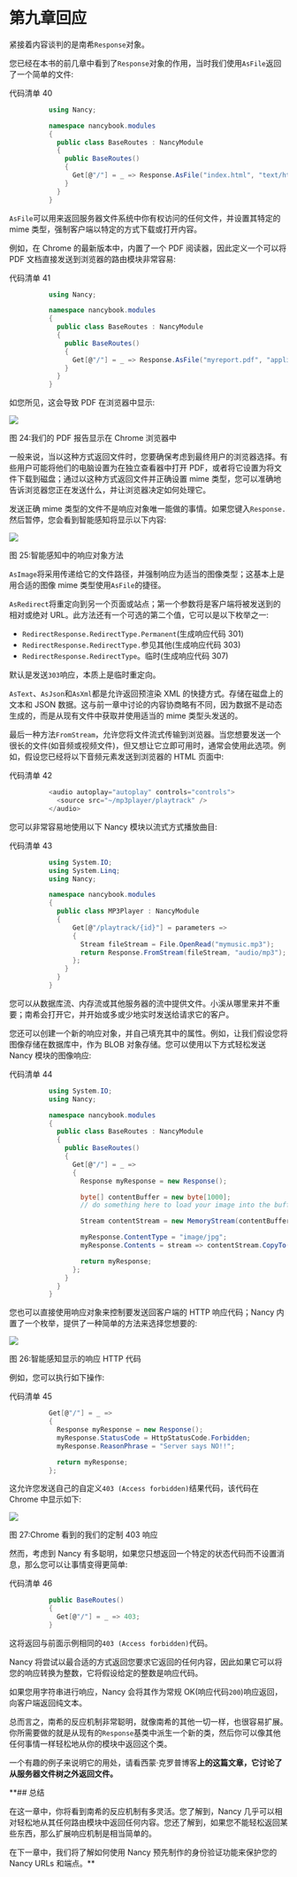 # 第九章回应

紧接着内容谈判的是南希`Response`对象。

您已经在本书的前几章中看到了`Response`对象的作用，当时我们使用`AsFile`返回了一个简单的文件:

代码清单 40

```cs
          using Nancy;

          namespace nancybook.modules
          {
            public class BaseRoutes : NancyModule
            {
              public BaseRoutes()
              {
                Get[@"/"] = _ => Response.AsFile("index.html", "text/html");
              }
            }
          }

```

`AsFile`可以用来返回服务器文件系统中你有权访问的任何文件，并设置其特定的 mime 类型，强制客户端以特定的方式下载或打开内容。

例如，在 Chrome 的最新版本中，内置了一个 PDF 阅读器，因此定义一个可以将 PDF 文档直接发送到浏览器的路由模块非常容易:

代码清单 41

```cs
          using Nancy;

          namespace nancybook.modules
          {
            public class BaseRoutes : NancyModule
            {
              public BaseRoutes()
              {
                Get[@"/"] = _ => Response.AsFile("myreport.pdf", "application/pdf");
              }
            }
          }

```

如您所见，这会导致 PDF 在浏览器中显示:

![](img/image026.jpg)

图 24:我们的 PDF 报告显示在 Chrome 浏览器中

一般来说，当以这种方式返回文件时，您要确保考虑到最终用户的浏览器选择。有些用户可能将他们的电脑设置为在独立查看器中打开 PDF，或者将它设置为将文件下载到磁盘；通过以这种方式返回文件并正确设置 mime 类型，您可以准确地告诉浏览器您正在发送什么，并让浏览器决定如何处理它。

发送正确 mime 类型的文件不是响应对象唯一能做的事情。如果您键入`Response.`然后暂停，您会看到智能感知将显示以下内容:

![](img/image027.jpg)

图 25:智能感知中的响应对象方法

`AsImage`将采用传递给它的文件路径，并强制响应为适当的图像类型；这基本上是用合适的图像 mime 类型使用`AsFile`的捷径。

`AsRedirect`将重定向到另一个页面或站点；第一个参数将是客户端将被发送到的相对或绝对 URL。此方法还有一个可选的第二个值，它可以是以下枚举之一:

*   `RedirectResponse.RedirectType.Permanent`(生成响应代码 301)
*   `RedirectResponse.RedirectType.`参见其他(生成响应代码 303)
*   `RedirectResponse.RedirectType`。临时(生成响应代码 307)

默认是发送`303`响应，本质上是临时重定向。

`AsText`、`AsJson`和`AsXml`都是允许返回预渲染 XML 的快捷方式。存储在磁盘上的文本和 JSON 数据。这与前一章中讨论的内容协商略有不同，因为数据不是动态生成的，而是从现有文件中获取并使用适当的 mime 类型头发送的。

最后一种方法`FromStream`，允许您将文件流式传输到浏览器。当您想要发送一个很长的文件(如音频或视频文件)，但又想让它立即可用时，通常会使用此选项。例如，假设您已经将以下音频元素发送到浏览器的 HTML 页面中:

代码清单 42

```cs
          <audio autoplay="autoplay" controls="controls">
            <source src="~/mp3player/playtrack" />
          </audio>

```

您可以非常容易地使用以下 Nancy 模块以流式方式播放曲目:

代码清单 43

```cs
          using System.IO;
          using System.Linq;
          using Nancy;

          namespace nancybook.modules
          {
            public class MP3Player : NancyModule
            {
                Get[@"/playtrack/{id}"] = parameters =>
                {
                  Stream fileStream = File.OpenRead("mymusic.mp3");
                  return Response.FromStream(fileStream, "audio/mp3");
                };
              }
            }
          }

```

您可以从数据库流、内存流或其他服务器的流中提供文件。小溪从哪里来并不重要；南希会打开它，并开始或多或少地实时发送给请求它的客户。

您还可以创建一个新的响应对象，并自己填充其中的属性。例如，让我们假设您将图像存储在数据库中，作为 BLOB 对象存储。您可以使用以下方式轻松发送 Nancy 模块的图像响应:

代码清单 44

```cs
          using System.IO;
          using Nancy;

          namespace nancybook.modules
          {
            public class BaseRoutes : NancyModule
            {
              public BaseRoutes()
              {
                Get[@"/"] = _ =>
                {
                  Response myResponse = new Response();

                  byte[] contentBuffer = new byte[1000];
                  // do something here to load your image into the buffer

                  Stream contentStream = new MemoryStream(contentBuffer);

                  myResponse.ContentType = "image/jpg";
                  myResponse.Contents = stream => contentStream.CopyTo(stream);

                  return myResponse;
                };
              }
            }
          }

```

您也可以直接使用响应对象来控制要发送回客户端的 HTTP 响应代码；Nancy 内置了一个枚举，提供了一种简单的方法来选择您想要的:

![](img/image028.jpg)

图 26:智能感知显示的响应 HTTP 代码

例如，您可以执行如下操作:

代码清单 45

```cs
          Get[@"/"] = _ =>
          {
            Response myResponse = new Response();
            myResponse.StatusCode = HttpStatusCode.Forbidden;
            myResponse.ReasonPhrase = "Server says NO!!";

            return myResponse;
          };

```

这允许您发送自己的自定义`403 (Access forbidden)`结果代码，该代码在 Chrome 中显示如下:

![](img/image029.jpg)

图 27:Chrome 看到的我们的定制 403 响应

然而，考虑到 Nancy 有多聪明，如果您只想返回一个特定的状态代码而不设置消息，那么您可以让事情变得更简单:

代码清单 46

```cs
          public BaseRoutes()
          {
            Get[@"/"] = _ => 403;
          }

```

这将返回与前面示例相同的`403 (Access forbidden)`代码。

Nancy 将尝试以最合适的方式返回您要求它返回的任何内容，因此如果它可以将您的响应转换为整数，它将假设给定的整数是响应代码。

如果您用字符串进行响应，Nancy 会将其作为常规 OK(响应代码`200`)响应返回，向客户端返回纯文本。

总而言之，南希的反应机制非常聪明，就像南希的其他一切一样，也很容易扩展。你所需要做的就是从现有的`Response`基类中派生一个新的类，然后你可以像其他任何事情一样轻松地从你的模块中返回这个类。

一个有趣的例子来说明它的用处，请看西蒙·克罗普博客**上的这篇文章，它讨论了从服务器文件树之外返回文件。**

 **## 总结

在这一章中，你将看到南希的反应机制有多灵活。您了解到，Nancy 几乎可以相对轻松地从其任何路由模块中返回任何内容。您还了解到，如果您不能轻松返回某些东西，那么扩展响应机制是相当简单的。

在下一章中，我们将了解如何使用 Nancy 预先制作的身份验证功能来保护您的 Nancy URLs 和端点。**